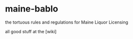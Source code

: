 maine-bablo
===========

the tortuous rules and regulations for Maine Liquor Licensing

all good stuff at the [wiki]
